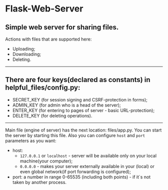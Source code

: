 # Flask-Web-Server

## Simple web server for sharing files.

Actions with files that are supported here:
- Uploading;
- Downloading;
- Deleting.

---

## There are four keys(declared as constants) in helpful_files/config.py:

- SECRET_KEY (for session signing and CSRF-protection in forms);
- ADMIN_KEY (for admin who is a head of the server);
- ENTER_KEY (for entering to pages of server - basic URL-protection);
- DELETE_KEY (for deleting operations).

---

Main file (engine of server) has the next location: files/app.py.
You can start the server by starting this file.
Also you can configure `host` and `port` parameters as you want:
- host:
    - `127.0.0.1` or `localhost` - server will be available only on your local machine(your computer);
    - `0.0.0.0` - makes your server externally available in your (local) or even global network(if port forwarding is configured);
- port:
    a number in range 0-65535 (including both points) - if it`s not taken by another process.